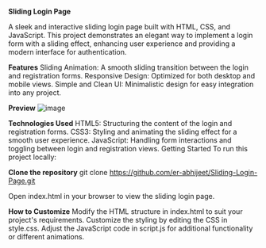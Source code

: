 **Sliding Login Page**

A sleek and interactive sliding login page built with HTML, CSS, and JavaScript. This project demonstrates an elegant way to implement a login form with a sliding effect, enhancing user experience and providing a modern interface for authentication.

**Features**
Sliding Animation: A smooth sliding transition between the login and registration forms.
Responsive Design: Optimized for both desktop and mobile views.
Simple and Clean UI: Minimalistic design for easy integration into any project.


**Preview**
![image](https://github.com/user-attachments/assets/68373974-51e9-4414-80c1-5ec3ecd09454)


**Technologies Used**
HTML5: Structuring the content of the login and registration forms.
CSS3: Styling and animating the sliding effect for a smooth user experience.
JavaScript: Handling form interactions and toggling between login and registration views.
Getting Started
To run this project locally:

**Clone the repository**
git clone https://github.com/er-abhijeet/Sliding-Login-Page.git

Open index.html in your browser to view the sliding login page.

**How to Customize**
Modify the HTML structure in index.html to suit your project's requirements.
Customize the styling by editing the CSS in style.css.
Adjust the JavaScript code in script.js for additional functionality or different animations.
